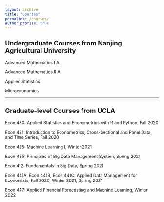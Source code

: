 ```yaml
---
layout: archive
title: "Courses"
permalink: /courses/
author_profile: true
---
```


## Undergraduate Courses from Nanjing Agricultural University

Advanced Mathematics I A

Advanced Mathematics II A

Applied Statistics

Microeconomics

---

## Graduate-level Courses from UCLA
Econ 430: Applied Statistics and Econometrics with R and Python, Fall 2020

Econ 431: Introduction to Econometrics, Cross-Sectional and Panel Data, and Time Series, Fall 2020

Econ 425: Machine Learning I, Winter 2021

Econ 435: Principles of Big Data Management System, Spring 2021

Econ 412: Fundamentals in Big Data, Spring 2021

Econ 441A, Econ 441B, Econ 441C: Applied Data Management for Economists, Fall 2020, Winter 2021, Spring 2021

Econ 447: Applied Financial Forecasting and Machine Learning, Winter 2022

